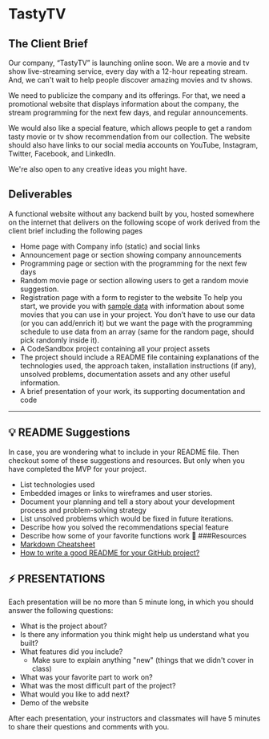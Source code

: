# TastyTV
## The Client Brief
Our company, “TastyTV” is launching online soon. We are a movie and tv show live-streaming service, every day with a 12-hour repeating stream. And, we can't wait to help people discover amazing movies and tv shows.

We need to publicize the company and its offerings. For that, we need a promotional website that displays information about the company, the stream programming for the next few days, and regular announcements.

We would also like a special feature, which allows people to get a random tasty movie or tv show recommendation from our collection. 
The website should also have links to our social media accounts on YouTube, Instagram, Twitter, Facebook, and LinkedIn.

We're also open to any creative ideas you might have.

## Deliverables
A functional website without any backend built by you, hosted somewhere on the internet that delivers on the following scope of work derived from the client brief including the following pages
- Home page with Company info (static) and social links
- Announcement page or section showing company announcements
- Programming page or section with the programming for the next few days
- Random movie page or section allowing users to get a random movie suggestion.
- Registration page with a form to register to the website
To help you start, we provide you with [sample data](https://gist.github.com/vanakenm/41074c7d583cbe0f9e4430496e8085c9) with information about some movies that you can use in your project. You don’t have to use our data (or you can add/enrich it) but we want the page with the programming schedule to use data from an array (same for the random page, should pick randomly inside it).
- A CodeSandbox project containing all your project assets
- The project should include a README file containing explanations of the technologies used, the approach taken, installation instructions (if any), unsolved problems, documentation assets and any other useful information.
- A brief presentation of your work, its supporting documentation and code


----------------------------

## 💡 README Suggestions

In case, you are wondering what to include in your README file. Then checkout some of these suggestions and resources. But only when you have completed the MVP for your project.

- List technologies used
- Embedded images or links to wireframes and user stories.
- Document your planning and tell a story about your development process and problem-solving strategy
- List unsolved problems which would be fixed in future iterations.
- Describe how you solved the recommendations special feature
- Describe how some of your favorite functions work
🔗 ###Resources
- [Markdown Cheatsheet](https://assemble.io/docs/Cheatsheet-Markdown.html)
- [How to write a good README for your GitHub project?](https://bulldogjob.com/news/449-how-to-write-a-good-readme-for-your-github-project)

## ⚡ PRESENTATIONS

Each presentation will be no more than 5 minute long, in which you should answer the following questions:

- What is the project about?
- Is there any information you think might help us understand what you built?
- What features did you include?
  - Make sure to explain anything "new" (things that we didn't cover in class)
- What was your favorite part to work on?
- What was the most difficult part of the project?
- What would you like to add next?
- Demo of the website

After each presentation, your instructors and classmates will have 5 minutes to share their questions and comments with you.
